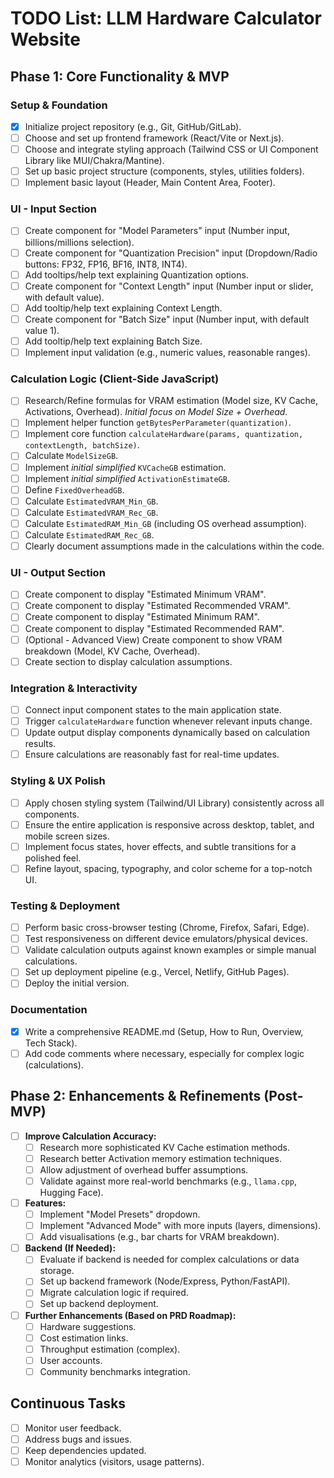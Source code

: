 # TODO List: LLM Hardware Calculator Website

## Phase 1: Core Functionality & MVP

### Setup & Foundation
- [x] Initialize project repository (e.g., Git, GitHub/GitLab).
- [ ] Choose and set up frontend framework (React/Vite or Next.js).
- [ ] Choose and integrate styling approach (Tailwind CSS or UI Component Library like MUI/Chakra/Mantine).
- [ ] Set up basic project structure (components, styles, utilities folders).
- [ ] Implement basic layout (Header, Main Content Area, Footer).

### UI - Input Section
- [ ] Create component for "Model Parameters" input (Number input, billions/millions selection).
- [ ] Create component for "Quantization Precision" input (Dropdown/Radio buttons: FP32, FP16, BF16, INT8, INT4).
- [ ] Add tooltips/help text explaining Quantization options.
- [ ] Create component for "Context Length" input (Number input or slider, with default value).
- [ ] Add tooltip/help text explaining Context Length.
- [ ] Create component for "Batch Size" input (Number input, with default value 1).
- [ ] Add tooltip/help text explaining Batch Size.
- [ ] Implement input validation (e.g., numeric values, reasonable ranges).

### Calculation Logic (Client-Side JavaScript)
- [ ] Research/Refine formulas for VRAM estimation (Model size, KV Cache, Activations, Overhead). *Initial focus on Model Size + Overhead.*
- [ ] Implement helper function `getBytesPerParameter(quantization)`.
- [ ] Implement core function `calculateHardware(params, quantization, contextLength, batchSize)`.
- [ ] Calculate `ModelSizeGB`.
- [ ] Implement *initial simplified* `KVCacheGB` estimation.
- [ ] Implement *initial simplified* `ActivationEstimateGB`.
- [ ] Define `FixedOverheadGB`.
- [ ] Calculate `EstimatedVRAM_Min_GB`.
- [ ] Calculate `EstimatedVRAM_Rec_GB`.
- [ ] Calculate `EstimatedRAM_Min_GB` (including OS overhead assumption).
- [ ] Calculate `EstimatedRAM_Rec_GB`.
- [ ] Clearly document assumptions made in the calculations within the code.

### UI - Output Section
- [ ] Create component to display "Estimated Minimum VRAM".
- [ ] Create component to display "Estimated Recommended VRAM".
- [ ] Create component to display "Estimated Minimum RAM".
- [ ] Create component to display "Estimated Recommended RAM".
- [ ] (Optional - Advanced View) Create component to show VRAM breakdown (Model, KV Cache, Overhead).
- [ ] Create section to display calculation assumptions.

### Integration & Interactivity
- [ ] Connect input component states to the main application state.
- [ ] Trigger `calculateHardware` function whenever relevant inputs change.
- [ ] Update output display components dynamically based on calculation results.
- [ ] Ensure calculations are reasonably fast for real-time updates.

### Styling & UX Polish
- [ ] Apply chosen styling system (Tailwind/UI Library) consistently across all components.
- [ ] Ensure the entire application is responsive across desktop, tablet, and mobile screen sizes.
- [ ] Implement focus states, hover effects, and subtle transitions for a polished feel.
- [ ] Refine layout, spacing, typography, and color scheme for a top-notch UI.

### Testing & Deployment
- [ ] Perform basic cross-browser testing (Chrome, Firefox, Safari, Edge).
- [ ] Test responsiveness on different device emulators/physical devices.
- [ ] Validate calculation outputs against known examples or simple manual calculations.
- [ ] Set up deployment pipeline (e.g., Vercel, Netlify, GitHub Pages).
- [ ] Deploy the initial version.

### Documentation
- [x] Write a comprehensive README.md (Setup, How to Run, Overview, Tech Stack).
- [ ] Add code comments where necessary, especially for complex logic (calculations).

## Phase 2: Enhancements & Refinements (Post-MVP)

- [ ] **Improve Calculation Accuracy:**
    - [ ] Research more sophisticated KV Cache estimation methods.
    - [ ] Research better Activation memory estimation techniques.
    - [ ] Allow adjustment of overhead buffer assumptions.
    - [ ] Validate against more real-world benchmarks (e.g., `llama.cpp`, Hugging Face).
- [ ] **Features:**
    - [ ] Implement "Model Presets" dropdown.
    - [ ] Implement "Advanced Mode" with more inputs (layers, dimensions).
    - [ ] Add visualisations (e.g., bar charts for VRAM breakdown).
- [ ] **Backend (If Needed):**
    - [ ] Evaluate if backend is needed for complex calculations or data storage.
    - [ ] Set up backend framework (Node/Express, Python/FastAPI).
    - [ ] Migrate calculation logic if required.
    - [ ] Set up backend deployment.
- [ ] **Further Enhancements (Based on PRD Roadmap):**
    - [ ] Hardware suggestions.
    - [ ] Cost estimation links.
    - [ ] Throughput estimation (complex).
    - [ ] User accounts.
    - [ ] Community benchmarks integration.

## Continuous Tasks
- [ ] Monitor user feedback.
- [ ] Address bugs and issues.
- [ ] Keep dependencies updated.
- [ ] Monitor analytics (visitors, usage patterns).
